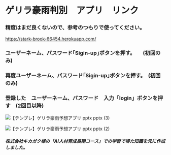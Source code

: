 # ゲリラ豪雨判別　アプリ　リンク　　
### 精度はまだ良くないので、参考のつもりで使ってください。
<https://stark-brook-66454.herokuapp.com/>


### ユーザーネーム、パスワード｢Sigin-up｣ボタンを押す。　　(初回のみ)

### 再度ユーザーネーム、パスワード｢Sigin-up｣ボタンを押す。　(初回のみ)

### 登録した　ユーザーネーム、パスワード　入力「login」ボタンを押す　(2回目以降)

![【テンプレ】ゲリラ豪雨予想アプリ pptx  pptx (3)](https://user-images.githubusercontent.com/89686271/153700260-3365d3f3-66cc-47ef-bd62-7adc2c299717.png)

![【テンプレ】ゲリラ豪雨予想アプリ pptx  pptx (2)](https://user-images.githubusercontent.com/89686271/153700267-520c9d51-6bac-4b39-b407-0d133a9ed804.png)

##### 株式会社キカガク様の「AI人材育成長期コース」での学習で得た知識を元に作成しました。
